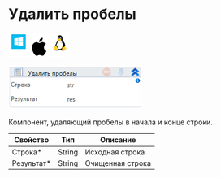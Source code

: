 # Удалить пробелы

![](../../../../resources/activities/basic/data/data-strings/image-100-1-1-1-1-1-1-1-2-89.png)

![](../../../../resources/activities/basic/data/data-strings/image-300.png)

Компонент, удаляющий пробелы в начала и конце строки.

| Свойство    | Тип    | Описание         |
| ----------- | ------ | ---------------- |
| Строка\*    | String | Исходная строка  |
| Результат\* | String | Очищенная строка |
